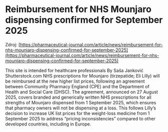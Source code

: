 # Reimbursement for NHS Mounjaro dispensing confirmed for September 2025

Zdroj: [https://pharmaceutical-journal.com/article/news/reimbursement-for-nhs-mounjaro-dispensing-confirmed-for-september-2025](https://pharmaceutical-journal.com/article/news/reimbursement-for-nhs-mounjaro-dispensing-confirmed-for-september-2025)

This site is intended for healthcare professionals
By Saša Janković
Shutterstock.com
NHS prescriptions for Mounjaro (tirzepatide; Eli Lilly) will be reimbursed at the new higher list prices, following an agreement between Community Pharmacy England (CPE) and the Department of Health and Social Care (DHSC). The agreement, announced on 27 August 2025, covers branded and generically written NHS prescriptions for all strengths of Mounjaro dispensed from 1 September 2025, which ensures that pharmacy owners will not be dispensing at a loss. This follows Lilly’s decision to increase UK list prices for the weight-loss medicine from 1 September 2025 to address “pricing inconsistencies” compared to other developed countries, including in Europe.
